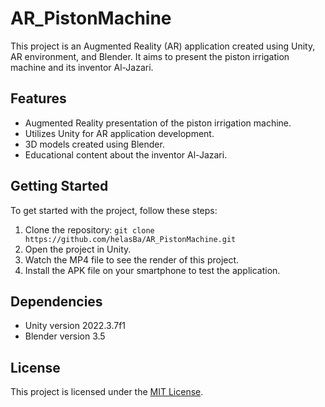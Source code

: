 # AR_PistonMachine
This project is an Augmented Reality (AR) application created using Unity, AR environment, and Blender. It aims to present the piston irrigation machine and its inventor Al-Jazari.

## Features

- Augmented Reality presentation of the piston irrigation machine.
- Utilizes Unity for AR application development.
- 3D models created using Blender.
- Educational content about the inventor Al-Jazari.

## Getting Started

To get started with the project, follow these steps:

1. Clone the repository: `git clone https://github.com/helasBa/AR_PistonMachine.git`
2. Open the project in Unity.
3. Watch the MP4 file to see the render of this project.
4. Install the APK file on your smartphone to test the application.

## Dependencies

- Unity version 2022.3.7f1
- Blender version 3.5

## License

This project is licensed under the [MIT License](LICENSE).
